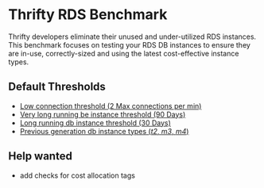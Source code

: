 # Thrifty RDS Benchmark

Thrifty developers eliminate their unused and under-utilized RDS instances. This benchmark focuses on testing your RDS DB instances to ensure they are in-use, correctly-sized and using the latest cost-effective instance types.

## Default Thresholds
- [Low connection threshold (2 Max connections per min)](https://github.com/turbot/steampipe-mod-aws-thrifty/blob/1f71e77023825835770fd88d70e745c8379c68a5/query/rds/low_connections_rds_metrics.sql#L18)
- [Very long running be instance threshold (90 Days)](https://github.com/turbot/steampipe-mod-aws-thrifty/blob/1f71e77023825835770fd88d70e745c8379c68a5/query/rds/old_rds_db_instances.sql#L4)
- [Long running db instance threshold (30 Days)](https://github.com/turbot/steampipe-mod-aws-thrifty/blob/1f71e77023825835770fd88d70e745c8379c68a5/query/rds/old_rds_db_instances.sql#L5)
- [Previous generation db instance types (*t2*, *m3*, *m4*)](https://github.com/turbot/steampipe-mod-aws-thrifty/blob/1f71e77023825835770fd88d70e745c8379c68a5/query/rds/prev_gen_rds_instances.sql#L4-L6)

## Help wanted
- add checks for cost allocation tags